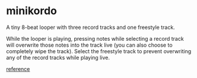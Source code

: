 # minikordo

A tiny 8-beat looper with three record tracks and one freestyle track.

While the looper is playing, pressing notes while selecting a record track will overwrite those notes into the track live (you can also choose to completely wipe the track). Select the freestyle track to prevent overwriting any of the record tracks while playing live.

[reference](https://www.youtube.com/watch?v=Itn9lI0VK0U)

